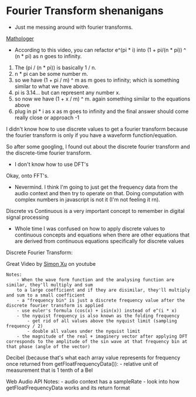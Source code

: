 # Fourier Transform shenanigans

- Just me messing around with fourier transforms.


[Mathologer](https://www.youtube.com/watch?v=-dhHrg-KbJ0)

 - According to this video, you can refactor e^(pi * i) into (1 + pi/(n * pi)) ^ (n * pi) as n goes to infinity.
 1. The (pi / (n * pi)) is basically 1 / n.
 2. n * pi can be some number m.
 3. so we have (1 + pi / m) ^ m as m goes to infinity; which is something similar to what we have above.
 4. pi is 3.14... but can represent any number x.
 5. so now we have (1 + x / m) ^ m. again something similar to the equations above
 6. plug in pi * i as x as m goes to infinity and the final answer should come really close or approach -1


I didn't know how to use discrete values to get a fourier transform because the fourier transform is only if you
have a waveform function/equation.

So after some googling, I found out about the discrete fourier transform and the discrete-time fourier transform.
 - I don't know how to use DFT's

Okay, onto FFT's.
 - Nevermind. I think I'm going to just get the frequency data from the audio context and then try to operate
   on that. Doing computation with complex numbers in javascript is not it (I'm not feeling it rn).

Discrete vs Continuous is a very important concept to remember in digital signal processing
 - Whole time I was confused on how to apply discrete values to continuous concepts and equations when
   there are other equations that are derived from continuous equations specifically for discrete values

Discrete Fourier Transform:

Great Video by [Simon Xu](https://www.youtube.com/watch?v=mkGsMWi_j4Q) on youtube

    Notes:
        - When the wave form function and the analysing function are similar, they'll multiply and sum
        to a large coefficient and if they are disimilar, they'll multiply and sum to a small coefficient
        - a "frequency bin" is just a discrete frequency value after the discrete fourier transform is applied
        - use euler's formula (cos(x) + isin(x)) instead of e^(i * x)
        - the nyquist frequency is also known as the folding frequency
            - get rid of all values above the nyquist limit (sampling frequency / 2)
            - double all values under the nyquist limit
        - the magnitude of the real + imaginery vector after applying DFT corresponds to the amplitude of the sin wave at that frequency bin at that phase (angle of the vector)

Decibel
(because that's what each array value represents for frequency once returned from getFloatFrequencyData()):
    - relative unit of measurement that is 1 tenth of a Bel


Web Audio API Notes:
    - audio context has a sampleRate
    - look into how getFloatFrequencyData works and its return format
